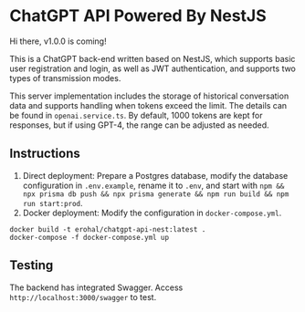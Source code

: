 # ChatGPT API Powered By NestJS

Hi there, v1.0.0 is coming!

This is a ChatGPT back-end written based on NestJS, which supports basic user registration and login, as well as JWT authentication, and supports two types of transmission modes.

This server implementation includes the storage of historical conversation data and supports handling when tokens exceed the limit. The details can be found in `openai.service.ts`. By default, 1000 tokens are kept for responses, but if using GPT-4, the range can be adjusted as needed.

## Instructions

1. Direct deployment: Prepare a Postgres database, modify the database configuration in `.env.example`, rename it to `.env`, and start with `npm && npx prisma db push && npx prisma generate && npm run build && npm run start:prod`.
2. Docker deployment: Modify the configuration in `docker-compose.yml`.

```
docker build -t erohal/chatgpt-api-nest:latest .
docker-compose -f docker-compose.yml up
```

## Testing

The backend has integrated Swagger. Access `http://localhost:3000/swagger` to test.
